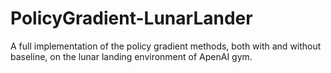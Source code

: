 # PolicyGradient-LunarLander
A full implementation of the policy gradient methods, both with and without baseline, on the lunar landing environment of ApenAI gym.

